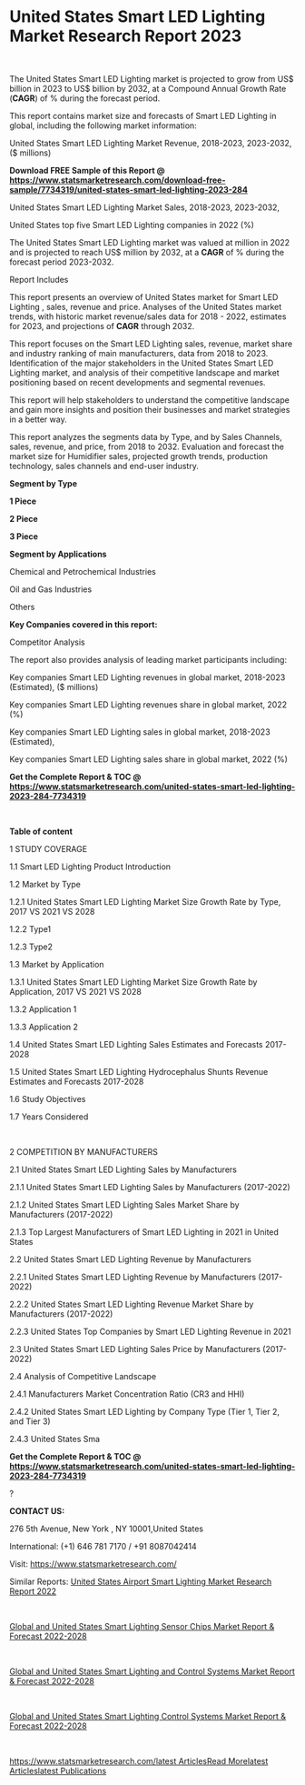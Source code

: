 <h1>United States Smart LED Lighting Market Research Report 2023</h1><br/><p>The United States Smart LED Lighting market is projected to grow from US$ billion in 2023 to US$ billion by 2032, at a Compound Annual Growth Rate (<strong>CAGR</strong>) of % during the forecast period.</p>
 
 
 
 <p>This report contains market size and forecasts of Smart LED Lighting in global, including the following market information:</p>
 
 
 
 <p>United States Smart LED Lighting Market Revenue, 2018-2023, 2023-2032, ($ millions)</p>
 
 
 
 <p><strong>Download FREE Sample of this Report @ <a href="https://www.statsmarketresearch.com/download-free-sample/7734319/united-states-smart-led-lighting-2023-284">https://www.statsmarketresearch.com/download-free-sample/7734319/united-states-smart-led-lighting-2023-284</a></strong></p>
 
 
 
 <p>United States Smart LED Lighting Market Sales, 2018-2023, 2023-2032,</p>
 
 
 
 <p>United States top five Smart LED Lighting companies in 2022 (%)</p>
 
 
 
 <p>The United States Smart LED Lighting market was valued at million in 2022 and is projected to reach US$ million by 2032, at a <strong>CAGR</strong> of % during the forecast period 2023-2032.</p>
 
 
 
 <p>Report Includes</p>
 
 
 
 <p>This report presents an overview of United States market for Smart LED Lighting , sales, revenue and price. Analyses of the United States market trends, with historic market revenue/sales data for 2018 - 2022, estimates for 2023, and projections of <strong>CAGR</strong> through 2032.</p>
 
 
 
 <p>This report focuses on the Smart LED Lighting sales, revenue, market share and industry ranking of main manufacturers, data from 2018 to 2023. Identification of the major stakeholders in the United States Smart LED Lighting market, and analysis of their competitive landscape and market positioning based on recent developments and segmental revenues.</p>
 
 
 
 <p>This report will help stakeholders to understand the competitive landscape and gain more insights and position their businesses and market strategies in a better way.</p>
 
 
 
 <p>This report analyzes the segments data by Type, and by Sales Channels, sales, revenue, and price, from 2018 to 2032. Evaluation and forecast the market size for Humidifier sales, projected growth trends, production technology, sales channels and end-user industry.</p>
 
 
 
 <p><strong>Segment by Type</strong></p>
 
 
 
 <p><strong>1 Piece</strong></p>
 
 
 
 <p><strong>2 Piece</strong></p>
 
 
 
 <p><strong>3 Piece</strong></p>
 
 
 
 <p><strong>Segment <strong><strong>by Applications</strong></strong></strong></p>
 
 
 
 <p>Chemical and Petrochemical Industries</p>
 
 
 
 <p>Oil and Gas Industries</p>
 
 
 
 <p>Others</p>
 
 
 
 <p><strong>Key Companies covered in this report:</strong></p>
 
 
 
 <p>Competitor Analysis</p>
 
 
 
 <p>The report also provides analysis of leading market participants including:</p>
 
 
 
 <p>Key companies Smart LED Lighting revenues in global market, 2018-2023 (Estimated), ($ millions)</p>
 
 
 
 <p>Key companies Smart LED Lighting revenues share in global market, 2022 (%)</p>
 
 
 
 <p>Key companies Smart LED Lighting sales in global market, 2018-2023 (Estimated),</p>
 
 
 
 <p>Key companies Smart LED Lighting sales share in global market, 2022 (%)</p>
 
 
 
 <div><b>Get the Complete Report & TOC @ <a href="https://www.statsmarketresearch.com/united-states-smart-led-lighting-2023-284-7734319">https://www.statsmarketresearch.com/united-states-smart-led-lighting-2023-284-7734319</a></b></div>
 
 
 
 <p><br />
 
 <b>Table of content</b></p>
 
 
 
 <p>1 STUDY COVERAGE<br />
 
 1.1 Smart LED Lighting Product Introduction<br />
 
 1.2 Market by Type<br />
 
 1.2.1 United States Smart LED Lighting Market Size Growth Rate by Type, 2017 VS 2021 VS 2028<br />
 
 1.2.2 Type1<br />
 
 1.2.3 Type2<br />
 
 1.3 Market by Application<br />
 
 1.3.1 United States Smart LED Lighting Market Size Growth Rate by Application, 2017 VS 2021 VS 2028<br />
 
 1.3.2 Application 1<br />
 
 1.3.3 Application 2<br />
 
 1.4 United States Smart LED Lighting Sales Estimates and Forecasts 2017-2028<br />
 
 1.5 United States Smart LED Lighting Hydrocephalus Shunts Revenue Estimates and Forecasts 2017-2028<br />
 
 1.6 Study Objectives<br />
 
 1.7 Years Considered<br />
 
 <br />
 
 2 COMPETITION BY MANUFACTURERS<br />
 
 2.1 United States Smart LED Lighting Sales by Manufacturers<br />
 
 2.1.1 United States Smart LED Lighting Sales by Manufacturers (2017-2022)<br />
 
 2.1.2 United States Smart LED Lighting Sales Market Share by Manufacturers (2017-2022)<br />
 
 2.1.3 Top Largest Manufacturers of Smart LED Lighting in 2021 in United States<br />
 
 2.2 United States Smart LED Lighting Revenue by Manufacturers<br />
 
 2.2.1 United States Smart LED Lighting Revenue by Manufacturers (2017-2022)<br />
 
 2.2.2 United States Smart LED Lighting Revenue Market Share by Manufacturers (2017-2022)<br />
 
 2.2.3 United States Top Companies by Smart LED Lighting Revenue in 2021<br />
 
 2.3 United States Smart LED Lighting Sales Price by Manufacturers (2017-2022)<br />
 
 2.4 Analysis of Competitive Landscape<br />
 
 2.4.1 Manufacturers Market Concentration Ratio (CR3 and HHI)<br />
 
 2.4.2 United States Smart LED Lighting by Company Type (Tier 1, Tier 2, and Tier 3)<br />
 
 2.4.3 United States Sma</p>
 
 
 
 <div><b>Get the Complete Report & TOC @ <a href="https://www.statsmarketresearch.com/united-states-smart-led-lighting-2023-284-7734319">https://www.statsmarketresearch.com/united-states-smart-led-lighting-2023-284-7734319</a></b></div>
 
 
 
 <p>? </p>
 
 
 
 <p><b>CONTACT US:</b><br />
 
 276 5th Avenue, New York , NY 10001,United States<br />
 
 International: (+1) 646 781 7170 / +91 8087042414<br />
 
 Visit: <a href="https://www.statsmarketresearch.com/">https://www.statsmarketresearch.com/</a><br />
 
 Similar Reports: <a href="https://www.statsmarketresearch.com/united-states-smart-led-lighting-2023-284-7734319">United States Airport Smart Lighting Market Research Report 2022</a><br />
 
 <br />
 
 <a href="https://www.statsmarketresearch.com/united-states-smart-led-lighting-2023-284-7734319">Global and United States Smart Lighting Sensor Chips Market Report & Forecast 2022-2028</a><br />
 
 <br />
 
 <a href="https://www.statsmarketresearch.com/united-states-smart-led-lighting-2023-284-7734319">Global and United States Smart Lighting and Control Systems Market Report & Forecast 2022-2028</a><br />
 
 <br />
 
 <a href="https://www.statsmarketresearch.com/united-states-smart-led-lighting-2023-284-7734319">Global and United States Smart Lighting Control Systems Market Report & Forecast 2022-2028</a><br />
 
 <br />
 
 <a href="https://gyeongbokgung.com">https://www.statsmarketresearch.com/</a><a href="https://hallyeomaritime.com">latest Articles</a><a href="https://jingwansa.com">Read More</a><a href="https://nguoiviet.jp/">latest Articles</a><a href="https://www.intelmarketresearch.com/">latest Publications</a></p>